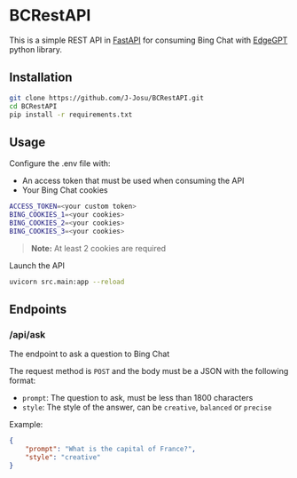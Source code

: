 # BCRestAPI

This is a simple REST API in [FastAPI](https://fastapi.tiangolo.com/) for consuming Bing Chat with [EdgeGPT](https://github.com/acheong08/EdgeGPT) python library.


## Installation

```bash
git clone https://github.com/J-Josu/BCRestAPI.git
cd BCRestAPI
pip install -r requirements.txt
```


## Usage

Configure the .env file with:

- An access token that must be used when consuming the API
- Your Bing Chat cookies

```bash
ACCESS_TOKEN=<your custom token>
BING_COOKIES_1=<your cookies>
BING_COOKIES_2=<your cookies>
BING_COOKIES_3=<your cookies>
```

> **Note:** At least 2 cookies are required

Launch the API

```bash
uvicorn src.main:app --reload
```


## Endpoints

### /api/ask

The endpoint to ask a question to Bing Chat

The request method is `POST` and the body must be a JSON with the following format:

- `prompt`: The question to ask, must be less than 1800 characters
- `style`: The style of the answer, can be `creative`, `balanced` or `precise`

Example:

```json
{
    "prompt": "What is the capital of France?",
    "style": "creative"
}
```

